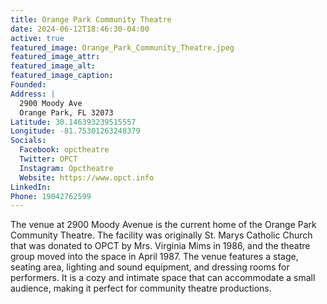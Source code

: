 ```yaml
---
title: Orange Park Community Theatre
date: 2024-06-12T18:46:30-04:00
active: true
featured_image: Orange_Park_Community_Theatre.jpeg
featured_image_attr:
featured_image_alt:
featured_image_caption:
Founded: 
Address: |
  2900 Moody Ave
  Orange Park, FL 32073
Latitude: 30.146393239515557
Longitude: -81.75301263248379
Socials:
  Facebook: opctheatre
  Twitter: OPCT
  Instagram: Opctheatre
  Website: https://www.opct.info
LinkedIn: 
Phone: 19042762599
---
```

The venue at 2900 Moody Avenue is the current home of the Orange Park Community Theatre. The facility was originally St. Marys Catholic Church that was donated to OPCT by Mrs. Virginia Mims in 1986, and the theatre group moved into the space in April 1987. The venue features a stage, seating area, lighting and sound equipment, and dressing rooms for performers. It is a cozy and intimate space that can accommodate a small audience, making it perfect for community theatre productions.